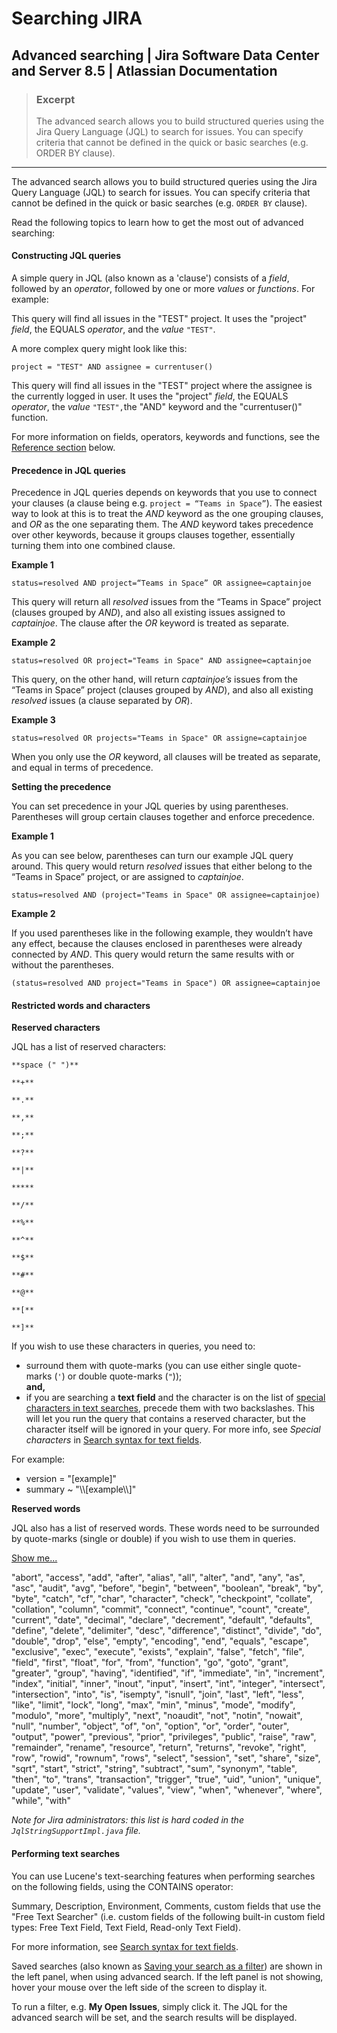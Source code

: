 # Searching JIRA

## Advanced searching | Jira Software Data Center and Server 8.5 | Atlassian Documentation

> ### Excerpt
>
> The advanced search allows you to build structured queries using the Jira Query Language (JQL) to search for issues. You can specify criteria that cannot be defined in the quick or basic searches (e.g. ORDER BY clause).

***

The advanced search allows you to build structured queries using the Jira Query Language (JQL) to search for issues. You can specify criteria that cannot be defined in the quick or basic searches (e.g. `ORDER BY` clause).&#x20;

Read the following topics to learn how to get the most out of advanced searching:

#### Constructing JQL queries

A simple query in JQL (also known as a 'clause') consists of a _field_, followed by an _operator_, followed by one or more _values_ or _functions_. For example:

This query will find all issues in the "TEST" project. It uses the "project" _field_, the EQUALS _operator_, and the _value_ `"TEST"`.

A more complex query might look like this:

```
project = "TEST" AND assignee = currentuser()
```

This query will find all issues in the "TEST" project where the assignee is the currently logged in user. It uses the "project" _field_, the EQUALS _operator_, the _value_ `"TEST",`the "AND" keyword and the "currentuser()" function.

For more information on fields, operators, keywords and functions, see the [Reference section](https://confluence.atlassian.com/jirasoftwareserver085/advanced-searching-981156836.html#Advancedsearching-reference) below.

#### Precedence in JQL queries

Precedence in JQL queries depends on keywords that you use to connect your clauses (a clause being e.g. `project = “Teams in Space”`). The easiest way to look at this is to treat the _AND_ keyword as the one grouping clauses, and _OR_ as the one separating them. The _AND_ keyword takes precedence over other keywords, because it groups clauses together, essentially turning them into one combined clause.

**Example 1**

```
status=resolved AND project=“Teams in Space” OR assignee=captainjoe
```

This query will return all _resolved_ issues from the “Teams in Space” project (clauses grouped by _AND_), and also all existing issues assigned to _captainjoe_. The clause after the _OR_ keyword is treated as separate.

**Example 2**

```
status=resolved OR project="Teams in Space" AND assignee=captainjoe
```

This query, on the other hand, will return _captainjoe’s_ issues from the “Teams in Space” project (clauses grouped by _AND_), and also all existing _resolved_ issues (a clause separated by _OR_).

**Example 3**

```
status=resolved OR projects="Teams in Space" OR assigne=captainjoe
```

When you only use the _OR_ keyword, all clauses will be treated as separate, and equal in terms of precedence.

**Setting the precedence**

You can set precedence in your JQL queries by using parentheses. Parentheses will group certain clauses together and enforce precedence.

**Example 1**

As you can see below, parentheses can turn our example JQL query around. This query would return _resolved_ issues that either belong to the “Teams in Space” project, or are assigned to _captainjoe_.

```
status=resolved AND (project="Teams in Space" OR assignee=captainjoe)
```

**Example 2**

If you used parentheses like in the following example, they wouldn’t have any effect, because the clauses enclosed in parentheses were already connected by _AND_. This query would return the same results with or without the parentheses.

```
(status=resolved AND project="Teams in Space") OR assignee=captainjoe
```

#### Restricted words and characters

**Reserved characters**

JQL has a list of reserved characters:

`**space (" ")**`

`**+**`

`**.**`

`**,**`

`**;**`

`**?**`

`**|**`

`*****`

`**/**`

`**%**`

`**^**`

`**$**`

`**#**`

`**@**`

`**[**`

`**]**`

If you wish to use these characters in queries, you need to:

* surround them with quote-marks (you can use either single quote-marks (`'`) or double quote-marks (`"`));\
  **and,**
* if you are searching a **text field** and the character is on the list of [special characters in text searches](https://confluence.atlassian.com/jirasoftwareserver085/search-syntax-for-text-fields-981156853.html), precede them with two backslashes. This will let you run the query that contains a reserved character, but the character itself will be ignored in your query. For more info, see _Special characters_ in [Search syntax for text fields](https://confluence.atlassian.com/jirasoftwareserver085/search-syntax-for-text-fields-981156853.html).

For example:

* version = "\[example]"
* summary \~ "\\\\\[example\\\\]"

**Reserved words**

JQL also has a list of reserved words. These words need to be surrounded by quote-marks (single or double) if you wish to use them in queries.

[Show me...](https://confluence.atlassian.com/jirasoftwareserver085/advanced-searching-981156836.html#)

"abort", "access", "add", "after", "alias", "all", "alter", "and", "any", "as", "asc", "audit", "avg", "before", "begin", "between", "boolean", "break", "by", "byte", "catch", "cf", "char", "character", "check", "checkpoint", "collate", "collation", "column", "commit", "connect", "continue", "count", "create", "current", "date", "decimal", "declare", "decrement", "default", "defaults", "define", "delete", "delimiter", "desc", "difference", "distinct", "divide", "do", "double", "drop", "else", "empty", "encoding", "end", "equals", "escape", "exclusive", "exec", "execute", "exists", "explain", "false", "fetch", "file", "field", "first", "float", "for", "from", "function", "go", "goto", "grant", "greater", "group", "having", "identified", "if", "immediate", "in", "increment", "index", "initial", "inner", "inout", "input", "insert", "int", "integer", "intersect", "intersection", "into", "is", "isempty", "isnull", "join", "last", "left", "less", "like", "limit", "lock", "long", "max", "min", "minus", "mode", "modify", "modulo", "more", "multiply", "next", "noaudit", "not", "notin", "nowait", "null", "number", "object", "of", "on", "option", "or", "order", "outer", "output", "power", "previous", "prior", "privileges", "public", "raise", "raw", "remainder", "rename", "resource", "return", "returns", "revoke", "right", "row", "rowid", "rownum", "rows", "select", "session", "set", "share", "size", "sqrt", "start", "strict", "string", "subtract", "sum", "synonym", "table", "then", "to", "trans", "transaction", "trigger", "true", "uid", "union", "unique", "update", "user", "validate", "values", "view", "when", "whenever", "where", "while", "with"

_Note for Jira administrators: this list is hard coded in the `JqlStringSupportImpl.java` file._

#### Performing text searches

You can use Lucene's text-searching features when performing searches on the following fields, using the CONTAINS operator:

Summary, Description, Environment, Comments, custom fields that use the "Free Text Searcher" (i.e. custom fields of the following built-in custom field types: Free Text Field, Text Field, Read-only Text Field).

For more information, see [Search syntax for text fields](https://confluence.atlassian.com/jirasoftwareserver085/search-syntax-for-text-fields-981156853.html).

Saved searches (also known as [Saving your search as a filter](https://confluence.atlassian.com/jirasoftwareserver085/saving-your-search-as-a-filter-981156854.html)) are shown in the left panel, when using advanced search. If the left panel is not showing, hover your mouse over the left side of the screen to display it.

To run a filter, e.g. **My Open Issues**, simply click it. The JQL for the advanced search will be set, and the search results will be displayed.

